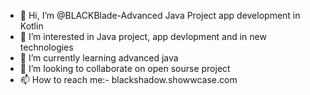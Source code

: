 - 👋 Hi, I’m @BLACKBlade-Advanced Java Project app development in Kotlin
- 👀 I’m interested in Java project, app devlopment and in new technologies
- 🌱 I’m currently learning advanced java
- 💞️ I’m looking to collaborate on open sourse project
- 📫 How to reach me:- blackshadow.showwcase.com

<!---
BLACKBlade-hub/BLACKBlade-hub is a ✨ special ✨ repository because its `README.md` (this file) appears on your GitHub profile.
You can click the Preview link to take a look at your changes.
--->
